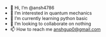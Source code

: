 - 👋 Hi, I’m @ansh4786
- 👀 I’m interested in quantum mechanics
- 🌱 I’m currently learning python basic
- 💞️ I’m looking to collaborate on nothing
- 📫 How to reach me anshgup0@gmail.com

<!---
ansh4786/ansh4786 is a ✨ special ✨ repository because its `README.md` (this file) appears on your GitHub profile.
You can click the Preview link to take a look at your changes.
--->
